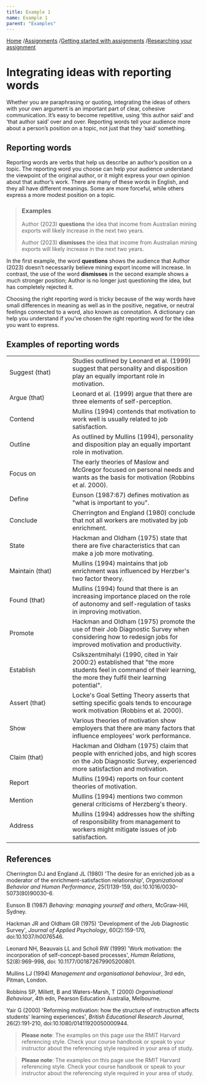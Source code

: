 ```yaml
---
title: Example 1
name: Example 1
parent: "Examples"
---
```

<div class="aioseo-breadcrumbs">
	<span class="aioseo-breadcrumb"><a href="https://ll-nav.blackaeonium.net" title="Home">Home</a></span>
	<span class="aioseo-breadcrumb-separator">/</span><span class="aioseo-breadcrumb"><a href="https://ll-nav.blackaeonium.net/assignments/" title="Assignments">Assignments</a></span>
	<span class="aioseo-breadcrumb-separator">/</span><span class="aioseo-breadcrumb"><a href="https://ll-nav.blackaeonium.net/assignments/getting-started-with-assignments/" title="Getting started with assignments">Getting started with assignments</a></span>
	<span class="aioseo-breadcrumb-separator">/</span><span class="aioseo-breadcrumb"><a href="https://ll-nav.blackaeonium.net/assignments/getting-started-with-assignments/researching-your-assignment/" title="Researching your assignment">Researching your assignment</a></span>
</div>
<a id="main-content"></a>
<h1 class="margin-top-zero">Integrating ideas with reporting words</h1>
<p class="lead">Whether you are paraphrasing or quoting, integrating the ideas of others with your own argument is an important part of clear, cohesive communication. It’s easy to become repetitive, using ‘this author said’ and ‘that author said’ over and over. Reporting words tell your audience more about a person’s position on a topic, not just that they ‘said’ something.</p>
<h2>Reporting words</h2>
<p>Reporting words are verbs that help us describe an author’s position on a topic. The reporting word you choose can help your audience understand the viewpoint of the original author, or it might express your own opinion about that author’s work. There are many of these words in English, and they all have different meanings. Some are more forceful, while others express a more modest position on a topic.</p>
<blockquote>
	<div class="content">
		<h3 class="h4">Examples</h3>
		<p>Author (2023) <strong>questions</strong> the idea that income from Australian mining exports will likely increase in the next two years.</p>
		<p>Author (2023) <strong>dismisses</strong> the idea that income from Australian mining exports will likely increase in the next two years.</p>
	</div>
</blockquote>
<p>In the first example, the word <strong>questions</strong> shows the audience that Author (2023) doesn’t necessarily believe mining export income will increase. In contrast, the use of the word <strong>dismisses</strong> in the second example shows a much stronger position; Author is no longer just questioning the idea, but has completely rejected it.</p>
<p>Choosing the right reporting word is tricky because of the way words have small differences in meaning as well as in the positive, negative, or neutral feelings connected to a word, also known as connotation. A dictionary can help you understand if you’ve chosen the right reporting word for the idea you want to express.</p>
<h2>Examples of reporting words</h2>
<div class="table-responsive">
	<table class="table-striped">
		<tbody><tr>
			<td style="width: 148px;">Suggest (that)</td>
			<td>Studies outlined by Leonard et al. (1999) suggest that personality and disposition play an equally important role in motivation.</td>
		</tr>
			<tr>
			<td>Argue (that)</td>
			<td>Leonard et al. (1999) argue that there are three elements of self-perception.</td>
		</tr>
		<tr>
			<td>Contend</td>
			<td>Mullins (1994) contends that motivation to work well is usually related to job satisfaction.</td>
		</tr>
		<tr>
			<td>Outline</td>
			<td>As outlined by Mullins (1994), personality and disposition play an equally important role in motivation.</td>
		</tr>
		<tr>
			<td>Focus on</td>
			<td>The early theories of Maslow and McGregor focused on personal needs and wants as the basis for motivation (Robbins et al. 2000).</td>
		</tr>
		<tr>
			<td>Define</td>
			<td>Eunson (1987:67) defines motivation as "what is important to you".</td>
		</tr>
		<tr>
			<td>Conclude</td>
			<td>Cherrington and England&nbsp;(1980) conclude that not all workers are motivated by job enrichment.</td>
		</tr>
		<tr>
			<td>State</td>
			<td>Hackman and Oldham (1975) state that there are five characteristics that can make a job more motivating.</td>
		</tr>
		<tr>
			<td>Maintain (that)</td>
			<td>Mullins (1994) maintains that job enrichment was influenced by Herzber's two factor theory.</td>
		</tr>
		<tr>
			<td>Found (that)</td>
			<td>Mullins (1994) found that there is an increasing importance placed on the role of autonomy and self-regulation of tasks in improving motivation.</td>
		</tr>
		<tr>
			<td>Promote</td>
			<td>Hackman and Oldham (1975) promote the use of their Job Diagnostic Survey when considering how to redesign jobs for improved motivation and productivity.</td>
		</tr>
		<tr>
			<td>Establish</td>
			<td>Csikszentmihalyi (1990, cited in Yair 2000:2) established that "the more students feel in command of their learning, the more they fulfil their learning potential".</td>
		</tr>
		<tr>
			<td>Assert (that)</td>
			<td>Locke's Goal Setting Theory asserts that setting specific goals tends to encourage work motivation (Robbins et al. 2000).</td>
		</tr>
		<tr>
			<td>Show</td>
			<td>Various theories of motivation show employers that there are many factors that influence employees' work performance.</td>
		</tr>
		<tr>
			<td>Claim (that)</td>
			<td>Hackman and Oldham (1975) claim that people with enriched jobs, and high scores on the Job Diagnostic Survey, experienced more satisfaction and motivation.</td>
		</tr>
		<tr>
			<td>Report</td>
			<td>Mullins (1994) reports on four content theories of motivation.</td>
		</tr>
		<tr>
			<td>Mention</td>
			<td>Mullins (1994) mentions two common general criticisms of Herzberg's theory.</td>
		</tr>
		<tr>
			<td>Address</td>
			<td>Mullins (1994) addresses how the shifting of responsibility from management to workers might mitigate issues of job satisfaction.</td>
		</tr>
	</tbody></table>
</div>
<h2>References</h2>
<p class="small">Cherrington DJ and England JL (1980) 'The desire for an enriched job as a moderator of the enrichment-satisfaction relationship', <em>Organizational Behavior and Human Performance</em>, 25(1)139-159, doi:10.1016/0030-5073(80)90030-6.</p>
<p class="small">Eunson B (1987) <em>Behaving: managing yourself and others</em>, McGraw-Hill, Sydney.</p>
<p class="small">Hackman JR and Oldham GR (1975) 'Development of the Job Diagnostic Survey', <em>Journal of Applied Psychology</em>, 60(2):159-170, doi:10.1037/h0076546.</p>
<p class="small">Leonard NH, Beauvais LL and Scholl RW (1999) 'Work motivation: the incorporation of self-concept-based processes', <em>Human Relations</em>, 52(8):969-998, doi: 10.1177/001872679905200801.</p>
<p class="small">Mullins LJ (1994) <em>Management and organisational behaviour</em>, 3rd edn, Pitman, London.</p>
<p class="small">Robbins SP, Millett, B and Waters-Marsh, T (2000) <em>Organisational Behaviour</em>, 4th edn, Pearson Education Australia, Melbourne.</p>
<p class="small">Yair G (2000) 'Reforming motivation: how the structure of instruction affects students' learning experiences', <em>British Educational Research Journal</em>, 26(2):191-210, doi:10.1080/01411920050000944.</p>
<blockquote>
	<div class="content">
		<p><strong>Please note</strong>: The examples on this page use the RMIT Harvard referencing style. Check your course handbook or speak to your instructor about the referencing style required in your area of study.</p>
	</div>
</blockquote>

<blockquote>
		<p><strong>Please note</strong>: The examples on this page use the RMIT Harvard referencing style. Check your course handbook or speak to your instructor about the referencing style required in your area of study.</p>
</blockquote>